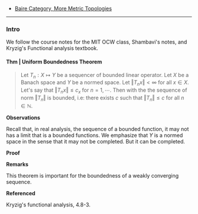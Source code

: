 - [Baire Category, More Metric Topologies](Baire%20Category,%20More%20Metric%20Topologies.md)


---
### **Intro**

We follow the course notes for the MIT OCW class, Shambavi's notes, and Kryzig's Functional analysis textbook. 


#### **Thm | Uniform Boundedness Theorem**
> Let $T_n: X \mapsto Y$ be a sequencer of bounded linear operator. 
> Let $X$ be a Banach space and $Y$ be a normed space. 
> Let $\Vert T_nx\Vert < \infty$ for all $x \in X$. 
> Let's say that $\Vert T_nx\Vert \le c_x$ for $n = 1, \cdots$. 
> Then with the the sequence of norm $\Vert T_n \Vert$ is bounded, i.e: there exists $c$ such that $\Vert T_n\Vert \le c$ for all $n \in \mathbb N$. 

**Observations**

Recall that, in real analysis, the sequence of a bounded function, it may not has a limit that is a bounded functions. 
We emphasize that $Y$ is a normed space in the sense that it may not be completed. 
But it can be completed. 


**Proof**



**Remarks**

This theorem is important for the boundedness of a weakly converging sequence. 

**Referenced**

Kryzig's functional analysis, 4.8-3. 
